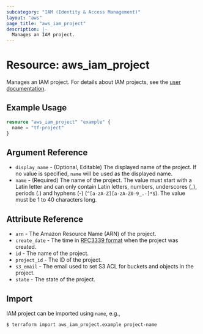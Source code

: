 ```yaml
---
subcategory: "IAM (Identity & Access Management)"
layout: "aws"
page_title: "aws_iam_project"
description: |-
  Manages an IAM project.
---
```


[iam-users-and-projects]: https://docs.cloud.croc.ru/en/services/iam/iam.html
[RFC3339 format]: https://datatracker.ietf.org/doc/html/rfc3339#section-5.8

# Resource: aws_iam_project

Manages an IAM project. For details about IAM projects, see the [user documentation][iam-users-and-projects].

## Example Usage

```terraform
resource "aws_iam_project" "example" {
  name = "tf-project"
}
```

## Argument Reference

* `display_name` - (Optional, Editable) The displayed name of the project.
  If no value is specified, `name` will be used as the displayed name.
* `name` - (Required) The name of the project. The value must start with a Latin letter and
  can only contain Latin letters, numbers, underscores (_), periods (.) and hyphens (-) (`^[a-zA-Z][a-zA-Z0-9_.-]*$`).
  The value must be 1 to 40 characters long.

## Attribute Reference

* `arn` - The Amazon Resource Name (ARN) of the project.
* `create_date` - The time in [RFC3339 format] when the project was created.
* `id` - The name of the project.
* `project_id` - The ID of the project.
* `s3_email` - The email used to set S3 ACL for buckets and objects in the project.
* `state` - The state of the project.

## Import

IAM project can be imported using `name`, e.g.,

```
$ terraform import aws_iam_project.example project-name
```
